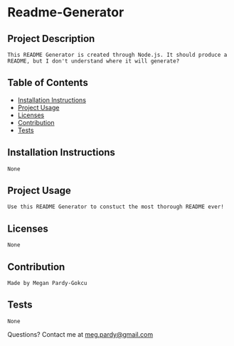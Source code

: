 # Readme-Generator
## Project Description
    This README Generator is created through Node.js. It should produce a README, but I don't understand where it will generate?      
## Table of Contents
                
* [Installation Instructions](#Installation-Instructions)
* [Project Usage](#Project-Usage)
* [Licenses](#Licenses)
* [Contribution](#Contribution)
* [Tests](#Tests)

## Installation Instructions
    None   
## Project Usage
    Use this README Generator to constuct the most thorough README ever!            
## Licenses
    None        
## Contribution
    Made by Megan Pardy-Gokcu       
## Tests
    None  

Questions? Contact me at meg.pardy@gmail.com